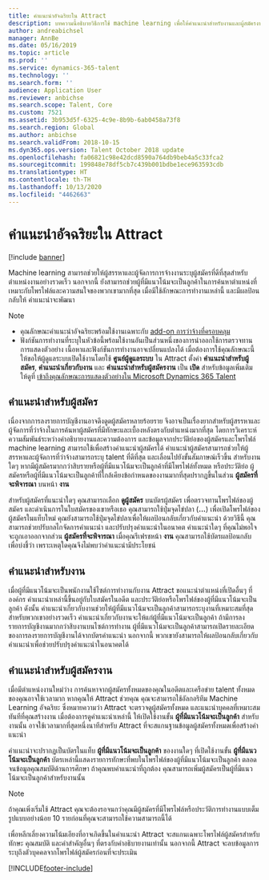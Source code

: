 ```yaml
---
title: คำแนะนำอัจฉริยะใน Attract
description: บทความนี้อธิบายวิธีการใช้ machine learning เพื่อให้คำแนะนำสำหรับงานและผู้สมัครงานใน Microsoft Dynamics 365 Talent - Attract
author: andreabichsel
manager: AnnBe
ms.date: 05/16/2019
ms.topic: article
ms.prod: ''
ms.service: dynamics-365-talent
ms.technology: ''
ms.search.form: ''
audience: Application User
ms.reviewer: anbichse
ms.search.scope: Talent, Core
ms.custom: 7521
ms.assetid: 3b953d5f-6325-4c9e-8b9b-6ab0458a73f8
ms.search.region: Global
ms.author: anbichse
ms.search.validFrom: 2018-10-15
ms.dyn365.ops.version: Talent October 2018 update
ms.openlocfilehash: fa06821c98e42dcd8590a764db9beb4a5c33fca2
ms.sourcegitcommit: 199848e78df5cb7c439b001bdbe1ece963593cdb
ms.translationtype: HT
ms.contentlocale: th-TH
ms.lasthandoff: 10/13/2020
ms.locfileid: "4462663"
---
```

# <a name="intelligent-recommendations-in-attract"></a>คำแนะนำอัจฉริยะใน Attract

[!include [banner](includes/banner.md)]

Machine learning สามารถช่วยให้ผู้สรรหาและผู้จัดการการจ้างงานระบุผู้สมัครที่ดีที่สุดสำหรับตำแหน่งงานอย่างรวดเร็ว นอกจากนี้ ยังสามารถช่วยผู้ที่มีแนวโน้มจะเป็นลูกค้าในการค้นหาตำแหน่งที่เหมาะกับโพรไฟล์และความสนใจของพวกเขามากที่สุด เมื่อมีใช้ลักษณะการทำงานเหล่านี้ และมีผลป้อนกลับให้ คำแนะนำจะพัฒนา

> [!NOTE] 
> - คุณลักษณะคำแนะนำอัจฉริยะพร้อมใช้งานเฉพาะกับ [add-on การว่าจ้างที่ครอบคลุม](https://docs.microsoft.com/dynamics365/unified-operations/talent/attract-comprehensive-hiring)
> - ฟังก์ชันการทำงานที่ระบุในหัวข้อนี้พร้อมใช้งานอันเป็นส่วนหนึ่งของการนำออกใช้การตรวจทานการแสดงตัวอย่าง เนื้อหาและฟังก์ชันการทำงานอาจเปลี่ยนแปลงได้ เมื่อต้องการใช้คุณลักษณะนี้ ให้ขอให้ผู้ดูแลระบบเปิดใช้งานโดยใช้ **ศูนย์ผู้ดูแลระบบ** ใน Attract ตั้งค่า **คำแนะนำสำหรับผู้สมัคร**, **คำแนะนำเกี่ยวกับงาน** และ **คำแนะนำสำหรับผู้สมัครงาน** เป็น **เปิด** สำหรับข้อมูลเพิ่มเติม ให้ดูที่ [เข้าถึงคุณลักษณะการแสดงตัวอย่างใน Microsoft Dynamics 365 Talent](./access-preview-feature.md) 


## <a name="candidate-recommendations"></a>คำแนะนำสำหรับผู้สมัคร

เนื่องจากการลงรายการบัญชีงานอาจดึงดูดผู้สมัครหลายร้อยราย จึงอาจเป็นเรื่องยากสำหรับผู้สรรหาและผู้จัดการที่ว่าจ้างในการค้นหาผู้สมัครที่มีทักษะและเบื้องหลังตรงกับตำแหน่งมากที่สุด โดยการวิเคราะห์ความสัมพันธ์ระหว่างคำอธิบายงานและความต้องการ และข้อมูลจากประวัติย่อของผู้สมัครและโพรไฟล์ machine learning สามารถใช้เพื่อสร้างคำแนะนำผู้สมัครได้ คำแนะนำผู้สมัครสามารถช่วยให้ผู้สรรหาและผู้จัดการที่ว่าจ้างสามารถระบุ talent ที่ดีที่สุด และเลื่อนไปยังขั้นสัมภาษณ์เร็วขึ้น สำหรับงานใดๆ หากมีผู้สมัครมากกว่าสิบรายหรือผู้ที่มีแนวโน้มจะเป็นลูกค้าที่มีโพรไฟล์ทั้งหมด หรือประวัติย่อ ผู้สมัครหรือผู้ที่มีแนวโน้มจะเป็นลูกค้าที่ใกล้เคียงข้อกำหนดของงานมากที่สุดปรากฏขึ้นในส่วน **ผู้สมัครที่จะพิจารณา** บนหน้า **งาน**

สำหรับผู้สมัครที่แนะนำใดๆ คุณสามารถเลือก **ดูผู้สมัคร** บนบัตรผู้สมัคร เพื่อตรวจทานโพรไฟล์ของผู้สมัคร และดำเนินการในใบสมัครของเขาหรือเธอ คุณสามารถใช้ปุ่มจุดไข่ปลา (**...**) เพื่อเปิดโพรไฟล์ของผู้สมัครในแท็บใหม่ คุณยังสามารถใช้ปุ่มจุดไข่ปลาเพื่อให้ผลป้อนกลับเกี่ยวกับคำแนะนำ ด้วยวิธีนี้ คุณสามารถช่วยปรับกลไกจัดการคำแนะนำ และปรับปรุงคำแนะนำในอนาคต คำแนะนำใดๆ ที่คุณไม่พอใจจะถูกเอาออกจากส่วน **ผู้สมัครที่จะพิจารณา** เมื่อคุณรีเฟรชหน้า **งาน** คุณสามารถใช้บัตรผลป้อนกลับเพื่อบ่งชี้ว่า เพราะเหตุใดคุณจึงไม่พบว่าคำแนะนำมีประโยชน์

## <a name="job-recommendations"></a>คำแนะนำสำหรับงาน 

เมื่อผู้ที่มีแนวโน้มจะเป็นพนักงานใช้ไซต์การทำงานกับงาน Attract ขอแนะนำตำแหน่งที่เปิดอื่นๆ ที่องค์กร คำแนะนำเหล่านี้ขึ้นอยู่กับใบสมัครในอดีต และประวัติย่อหรือโพรไฟล์ของผู้ที่มีแนวโน้มจะเป็นลูกค้า ดังนั้น คำแนะนำเกี่ยวกับงานช่วยให้ผู้ที่มีแนวโน้มจะเป็นลูกค้าสามารถระบุงานที่เหมาะสมที่สุดสำหรับพวกเขาอย่างรวดเร็ว คำแนะนำเกี่ยวกับงานจะให้แก่ผู้ที่มีแนวโน้มจะเป็นลูกค้า ถ้ามีการลงรายการบัญชีงานมากกว่าสิบงานบนไซต์การทำงาน ผู้ที่มีแนวโน้มจะเป็นลูกค้าสามารถเปิดรายละเอียดของการลงรายการบัญชีงานได้จากบัตรคำแนะนำ นอกจากนี้ พวกเขายังสามารถให้ผลป้อนกลับเกี่ยวกับคำแนะนำเพื่อช่วยปรับปรุงคำแนะนำในอนาคตได้

## <a name="prospect-recommendations"></a>คำแนะนำสำหรับผู้สมัครงาน 

เมื่อมีตำแหน่งงานใหม่ว่าง การค้นหาจากผู้สมัครทั้งหมดของคุณในอดีตและเครือข่าย talent ทั้งหมดของคุณอาจใช้เวลามาก หากคุณให้ Attract ช่วยคุณ คุณจะสามารถใช้อัลกอริทึม Machine Learning อัจฉริยะ ซึ่งหมายความว่า Attract จะตรวจดูผู้สมัครทั้งหมด และแนะนำบุคคลที่เหมาะสมทันทีที่คุณสร้างงาน เมื่อต้องการดูคำแนะนำเหล่านี้ ให้เปิดใช้งานขั้น **ผู้ที่มีแนวโน้มจะเป็นลูกค้า** สำหรับงานนั้น อาจใช้เวลามากที่สุดหนึ่งนาทีสำหรับ Attract ที่จะสแกนฐานข้อมูลผู้สมัครทั้งหมดเพื่อสร้างคำแนะนำ

คำแนะนำจะปรากฏเป็นบัตรในแท็บ **ผู้ที่มีแนวโน้มจะเป็นลูกค้า** ของงานใดๆ ที่เปิดใช้งานขั้น **ผู้ที่มีแนวโน้มจะเป็นลูกค้า** บัตรเหล่านี้แสดงรายการทักษะที่พบในโพรไฟล์ของผู้ที่มีแนวโน้มจะเป็นลูกค้า ตลอดจนข้อมูลคุณสมบัติด้านการศึกษา ถ้าคุณพบคำแนะนำที่ถูกต้อง คุณสามารถเพิ่มผู้สมัครเป็นผู้ที่มีแนวโน้มจะเป็นลูกค้าสำหรับงานนั้น

> [!NOTE]
> ถ้าคุณเพิ่งเริ่มใช้ Attract คุณจะต้องรอจนกว่าคุณมีผู้สมัครที่มีโพรไฟล์หรือประวัติการทำงานแบบเต็มรูปแบบอย่างน้อย 10 รายก่อนที่คุณจะสามารถใช้ความสามารถนี้ได้

เพื่อหลีกเลี่ยงความโน้มเอียงที่อาจเกิดขึ้นในคำแนะนำ Attract จะสแกนเฉพาะโพรไฟล์ผู้สมัครสำหรับทักษะ คุณสมบัติ และคำสำคัญอื่นๆ ที่ตรงกับคำอธิบายงานเท่านั้น นอกจากนี้ Attract จะลบข้อมูลการระบุถึงตัวบุคคลจากโพรไฟล์ผู้สมัครก่อนที่จะประเมิน


[!INCLUDE[footer-include](../includes/footer-banner.md)]